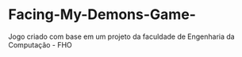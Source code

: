 # Facing-My-Demons-Game-
Jogo criado com base em um projeto da faculdade de Engenharia da Computação - FHO
